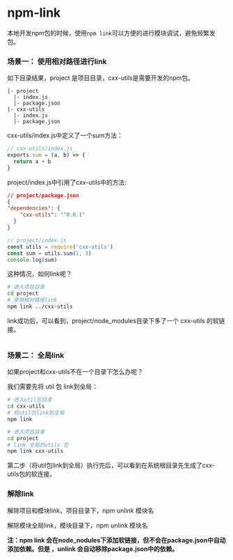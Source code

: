 # npm-link

本地开发npm包的时候，使用`npm link`可以方便的进行模块调试，避免频繁发包。

### 场景一： 使用相对路径进行link
如下目录结果，project 是项目目录，cxx-utils是需要开发的npm包。
```
|- project
  |- index.js
  |- package.json
|- cxx-utils
  |- index.js
  |- package.json
```

cxx-utils/index.js中定义了一个sum方法：
``` js
// cxx-utils/index.js
exports.sum = (a, b) => {
  return a + b
}
```

project/index.js中引用了cxx-utils中的方法:
``` json
// project/package.json
{
"dependencies": {
    "cxx-utils": "^0.0.1"
  }
}
```
``` js
// project/index.js
const utils = require('cxx-utils')
const sum = utils.sum(1, 3)
console.log(sum)
```

这种情况，如何link呢？
``` bash
# 进入项目目录
cd project  
# 使用相对路径link  
npm link ../cxx-utils 
```
link成功后，可以看到，project/node_modules目录下多了一个 cxx-utils 的软链接。


<img :src="$withBase('/imgs/cli/npm-link-local.png')" style="transform:scale(0.9);">


### 场景二： 全局link

如果project和cxx-utils不在一个目录下怎么办呢？

我们需要先将 util 包 link到全局：
``` bash
# 进入util包目录
cd cxx-utils
# 将util包link到全局
npm link

# 进入项目目录
cd project 
# link 全局的utils 包 
npm link cxx-utils
```

第二步（将util包link到全局）执行完后，可以看到在系统根目录先生成了cxx-utils包的软连接。
<img :src="$withBase('/imgs/cli/npm-link-global.png')" style="transform:scale(0.9);">


### 解除link

解除项目和模块link，项目目录下，npm unlink 模块名

解除模块全局link，模块目录下，npm unlink 模块名


**注：npm link 会在node_nodules下添加软链接，但不会在package.json中自动添加依赖。但是 ，unlink 会自动移除package.json中的依赖。**
